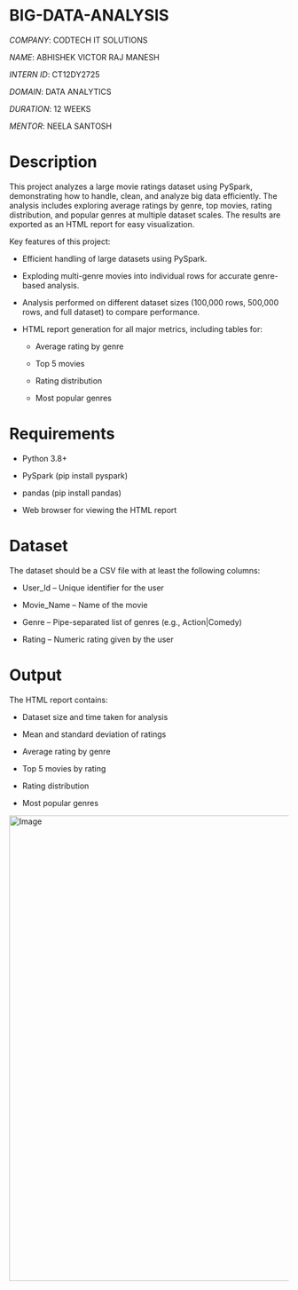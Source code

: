 # BIG-DATA-ANALYSIS

*COMPANY*: CODTECH IT SOLUTIONS

*NAME*: ABHISHEK VICTOR RAJ MANESH

*INTERN ID*: CT12DY2725

*DOMAIN*: DATA ANALYTICS

*DURATION*: 12 WEEKS

*MENTOR*: NEELA SANTOSH

# Description

This project analyzes a large movie ratings dataset using PySpark, demonstrating how to handle, clean, and analyze big data efficiently. The analysis includes exploring average ratings by genre, top movies, rating distribution, and popular genres at multiple dataset scales. The results are exported as an HTML report for easy visualization.

Key features of this project:

 - Efficient handling of large datasets using PySpark.

 - Exploding multi-genre movies into individual rows for accurate genre-based analysis.

 - Analysis performed on different dataset sizes (100,000 rows, 500,000 rows, and full dataset) to compare performance.

 - HTML report generation for all major metrics, including tables for:

    - Average rating by genre

    - Top 5 movies

    - Rating distribution

    - Most popular genres

# Requirements

 - Python 3.8+

 - PySpark (pip install pyspark)

 - pandas (pip install pandas)

 - Web browser for viewing the HTML report

# Dataset

The dataset should be a CSV file with at least the following columns:

 - User_Id – Unique identifier for the user

 - Movie_Name – Name of the movie

 - Genre – Pipe-separated list of genres (e.g., Action|Comedy)

 - Rating – Numeric rating given by the user

# Output

The HTML report contains:

 - Dataset size and time taken for analysis

 - Mean and standard deviation of ratings

 - Average rating by genre

 - Top 5 movies by rating

 - Rating distribution

 - Most popular genres


<img width="1542" height="839" alt="Image" src="https://github.com/user-attachments/assets/20515bc7-62bf-443e-ab59-a1d4c5dc0aac" />
